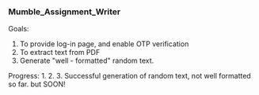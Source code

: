 ### Mumble_Assignment_Writer

Goals:
1. To provide log-in page, and enable OTP verification
2. To extract text from PDF
3. Generate "well - formatted" random text.

Progress:
1. 
2. 
3. Successful generation of random text, not well formatted so far. but SOON!
